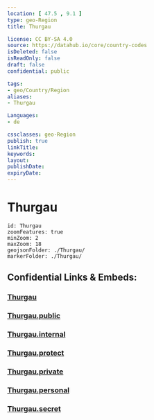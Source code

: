 ```yaml
---
location: [ 47.5 , 9.1 ] 
type: geo-Region
title: Thurgau

license: CC BY-SA 4.0
source: https://datahub.io/core/country-codes
isDeleted: false
isReadOnly: false
draft: false
confidential: public

tags:
- geo/Country/Region
aliases:
- Thurgau

Languages:
- de

cssclasses: geo-Region
publish: true
linkTitle: 
keywords: 
layout: 
publishDate: 
expiryDate: 
---
```


# Thurgau

```leaflet
id: Thurgau
zoomFeatures: true 
minZoom: 2 
maxZoom: 18
geojsonFolder: ./Thurgau/
markerFolder: ./Thurgau/
```


## Confidential Links & Embeds: 

### [Thurgau](/_Standards/Earth/Continent/Europe/Europe~Central/Switzerland/Switzerland~Cantons/Thurgau.md) 

### [Thurgau.public](/_public/Earth/Continent/Europe/Europe~Central/Switzerland/Switzerland~Cantons/Thurgau.public.md) 

### [Thurgau.internal](/_internal/Earth/Continent/Europe/Europe~Central/Switzerland/Switzerland~Cantons/Thurgau.internal.md) 

### [Thurgau.protect](/_protect/Earth/Continent/Europe/Europe~Central/Switzerland/Switzerland~Cantons/Thurgau.protect.md) 

### [Thurgau.private](/_private/Earth/Continent/Europe/Europe~Central/Switzerland/Switzerland~Cantons/Thurgau.private.md) 

### [Thurgau.personal](/_personal/Earth/Continent/Europe/Europe~Central/Switzerland/Switzerland~Cantons/Thurgau.personal.md) 

### [Thurgau.secret](/_secret/Earth/Continent/Europe/Europe~Central/Switzerland/Switzerland~Cantons/Thurgau.secret.md)

